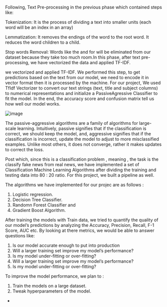Following, Text Pre-processing in the previous phase which contained steps like: 

Tokenization: It is the process of dividing a text into smaller units (each word will be an index in an array)

Lemmatization: It removes the endings of the word to the root word. It reduces the word children to a child.

Stop words Removal: Words like the and for will be eliminated from our dataset because they take too much room.In this phase, after text pre-processing, we have vectorized the data and applied TF-IDF. 

we vectorized and applied TF-IDF. We performed this step, to get predictions based on the text from our model, we need to encode it in vector format then it is processed by the machine. For our project, We used TfIdf Vectorizer to convert our text strings (text, title and subject columns) to numerical representations and initialize a PassiveAgressive Classifier to fit the model. In the end, the accuracy score and confusion matrix tell us how well our model works.

![image](https://user-images.githubusercontent.com/98927072/169704574-125aedeb-e29c-4249-acf3-1d45da106bed.png)
 
The passive-aggressive algorithms are a family of algorithms for large-scale learning. Intuitively, passive signifies that if the classification is correct, we should keep the model, and, aggressive signifies that if the classification is incorrect, update the model to adjust to more misclassified examples. Unlike most others, it does not converge, rather it makes updates to correct the loss.

Post which, since this is a classification problem , meaning , the task is the classify fake news from real news, we have implemented a set of Classification Machine Learning Algorithms after dividing the training and testing data into 80 : 20 ratio. For this project, we built a pipeline as well. 

The algorithms we have implemented for our projec are as follows : 

1. Logistic regression.
2. Decision Tree Classifier.
3. Randomn Forest Classifier and 
4. Gradient Boost Algorithm. 

After training the models with Train data, we tried to quantify the quality of our model’s predictions by analyzing the Accuracy, Precision, Recall, F-1 Score, AUC etc. By looking at there metrics, we would be able to answer questions like:

1. Is our model accurate enough to put into production
2. Will a larger training set improve my model’s performance?
3. Is my model under-fitting or over-fitting?
4. Will a larger training set improve my model’s performance?
5. Is my model under-fitting or over-fitting?
 
To improve the model performance, we plan to : 

1. Train the models on a large dataset.
2. Tweak hyperparameters of the model.
-
